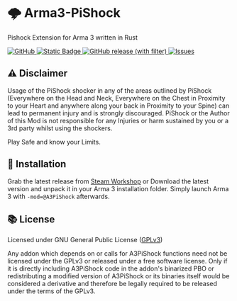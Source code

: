 # :cloud_with_lightning: Arma3-PiShock
Pishock Extension for Arma 3 written in Rust

<p align="left">
  <a href="https://www.gnu.org/licenses/gpl-3.0.en.html#license-text">
    <img alt="GitHub" src="https://img.shields.io/github/license/TheCodeNugget/Arma3-PiShock?style=for-the-badge&logo=gitbook&logoColor=D9E0EE&labelColor=302D41&color=f38ba8">
  <a href="https://github.com/TheCodeNugget/Arma3-PiShock/wiki">
    <img alt="Static Badge" src="https://img.shields.io/badge/Github-Wiki-Orange?style=for-the-badge&logo=github&logoColor=D9E0EE&labelColor=302D41&color=fab387">
  <a href="https://github.com/catppuccin/catppuccin/releases/latest">
	<img alt="GitHub release (with filter)" src="https://img.shields.io/github/v/release/TheCodeNugget/Arma3-PiShock?style=for-the-badge&logo=github&color=F2CDCD&logoColor=D9E0EE&labelColor=302D41">
  <a href="https://github.com/TheCodeNugget/Arma3-PiShock/issues">
	<img alt="Issues" src="https://img.shields.io/github/issues/TheCodeNugget/Arma3-PiShock?style=for-the-badge&logo=gitbook&logoColor=D9E0EE&labelColor=302D41&color=B5E8E0"></a>
</p>

## :warning: Disclaimer
Usage of the PiShock shocker in any of the areas outlined by PiShock (Everywhere on the Head and Neck, Everywhere on the Chest in Proximity to your Heart and anywhere along your back in Proximity to your Spine) can lead to permanent injury and is strongly discouraged. PiShock or the Author of this Mod is not responsible for any Injuries or harm sustained by you or a 3rd party whilst using the shockers.

Play Safe and know your Limits.

## :wrench: Installation
Grab the latest release from [Steam Workshop](https://steamcommunity.com/sharedfiles/filedetails/?id=3024239355)
or
Download the latest version and unpack it in your Arma 3 installation folder.
Simply launch Arma 3 with `-mod=@A3PiShock` afterwards.

## :books: License
Licensed under GNU General Public License ([GPLv3](LICENSE.md))

Any addon which depends on or calls for A3PiShock functions need not be licensed under the GPLv3 or released under a free software license. Only if it is directly including A3PiShock code in the addon's binarized PBO or redistributing a modified version of A3PiShock or its binaries itself would be considered a derivative and therefore be legally required to be released under the terms of the GPLv3.
